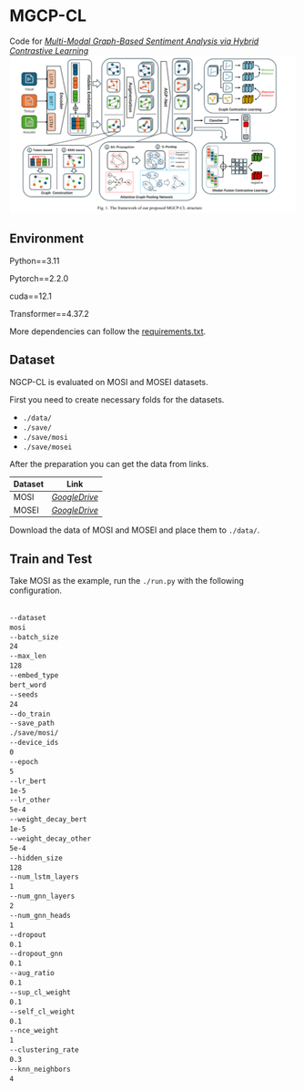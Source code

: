 # MGCP-CL
Code for *[Multi-Modal Graph-Based Sentiment Analysis via Hybrid Contrastive Learning](https://ieeexplore.ieee.org/abstract/document/10729439)*
![model](./pipeline-img/MGCP-CL.png)

## Environment
Python==3.11

Pytorch==2.2.0

cuda==12.1

Transformer==4.37.2

More dependencies can follow the [requirements.txt](./requirements.txt).

## Dataset
NGCP-CL is evaluated on MOSI and MOSEI datasets.

First you need to create necessary folds for the datasets.

* `./data/`
* `./save/`
* `./save/mosi`
* `./save/mosei`

After the preparation you can get the data from links.

| Dataset | Link                                                        |
| ------- | ------------------------------------------------------------ |
| MOSI    | *[GoogleDrive](https://drive.google.com/file/d/172iNTfiJq4ChN8XyrwIW6NFHVgtYgOVt/view?usp=sharing)* |
| MOSEI   | *[GoogleDrive](https://drive.google.com/file/d/119n_beAYaMImWmNNF7vstK3ckxhRgrvc/view?usp=sharing)* |

Download the data of MOSI and MOSEI and place them to `./data/`.

## Train and Test
Take MOSI as the example, run the `./run.py` with the following configuration.

```bash

--dataset
mosi
--batch_size
24
--max_len
128
--embed_type
bert_word
--seeds
24
--do_train
--save_path
./save/mosi/
--device_ids
0
--epoch
5
--lr_bert
1e-5
--lr_other
5e-4
--weight_decay_bert
1e-5
--weight_decay_other
5e-4
--hidden_size
128
--num_lstm_layers
1
--num_gnn_layers
2
--num_gnn_heads
1
--dropout
0.1
--dropout_gnn
0.1
--aug_ratio
0.1
--sup_cl_weight
0.1
--self_cl_weight
0.1
--nce_weight
1
--clustering_rate
0.3
--knn_neighbors
4
```

